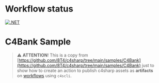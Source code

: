 # Workflow status

[![.NET](https://github.com/leisiamedeiros/c4bank-files/actions/workflows/dotnet.yml/badge.svg)](https://github.com/leisiamedeiros/c4bank-files/actions/workflows/dotnet.yml)

# C4Bank Sample

> ⚠️ **ATTENTION**! This is a copy from [https://github.com/8T4/c4sharp/tree/main/samples/C4Bank](https://github.com/8T4/c4sharp/tree/main/samples/C4Bank) just to show how to create an action to publish c4sharp assets as **artifacts** on [workflows](https://github.com/leisiamedeiros/c4bank-files/actions/runs/1721063973) using `c4scli`.


